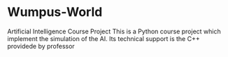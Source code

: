 # Wumpus-World
Artificial Intelligence Course Project
This is a Python course project which implement the simulation of the AI.
Its technical support is the C++ providede by professor
